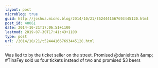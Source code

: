 ```yaml
---
layout: post
microblog: true
guid: http://joshua.micro.blog/2014/10/21/t524441667693445120.html
post_id: 40061
date: 2014-10-21T17:06:51+1100
lastmod: 2019-07-30T17:41:43+1100
type: post
url: /2014/10/21/t524441667693445120.html
---
```

Was lied to by the ticket seller on the street. Promised @danieltosh &amp;amp; #TinaFey sold us four tickets instead of two and promised $3 beers

